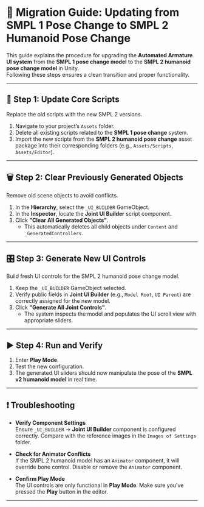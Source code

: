 # 🚀 Migration Guide: Updating from SMPL 1 Pose Change to SMPL 2 Humanoid Pose Change

This guide explains the procedure for upgrading the **Automated Armature UI system** from the **SMPL 1 pose change model** to the **SMPL 2 humanoid pose change model** in Unity.  
Following these steps ensures a clean transition and proper functionality.

---

## 🔧 Step 1: Update Core Scripts
Replace the old scripts with the new SMPL 2 versions.

1. Navigate to your project’s `Assets` folder.  
2. Delete all existing scripts related to the **SMPL 1 pose change** system.  
3. Import the new scripts from the **SMPL 2 humanoid pose change** asset package into their corresponding folders (e.g., `Assets/Scripts`, `Assets/Editor`).  

---

## 🗑 Step 2: Clear Previously Generated Objects
Remove old scene objects to avoid conflicts.

1. In the **Hierarchy**, select the `_UI_BUILDER` GameObject.  
2. In the **Inspector**, locate the **Joint UI Builder** script component.  
3. Click **"Clear All Generated Objects"**.  
   - This automatically deletes all child objects under `Content` and `_GeneratedControllers`.  

---

## 🎛 Step 3: Generate New UI Controls
Build fresh UI controls for the SMPL 2 humanoid pose change model.

1. Keep the `_UI_BUILDER` GameObject selected.  
2. Verify public fields in **Joint UI Builder** (e.g., `Model Root`, `UI Parent`) are correctly assigned for the new model.  
3. Click **"Generate All Joint Controls"**.  
   - The system inspects the model and populates the UI scroll view with appropriate sliders.  

---

## ▶️ Step 4: Run and Verify
1. Enter **Play Mode**.  
2. Test the new configuration.  
3. The generated UI sliders should now manipulate the pose of the **SMPL v2 humanoid model** in real time.  

---

## ❗ Troubleshooting

- **Verify Component Settings**  
  Ensure `_UI_BUILDER` → **Joint UI Builder** component is configured correctly. Compare with the reference images in the `Images of Settings` folder.  

- **Check for Animator Conflicts**  
  If the SMPL 2 humanoid model has an `Animator` component, it will override bone control. Disable or remove the `Animator` component.  

- **Confirm Play Mode**  
  The UI controls are only functional in **Play Mode**. Make sure you’ve pressed the **Play** button in the editor.  

---
